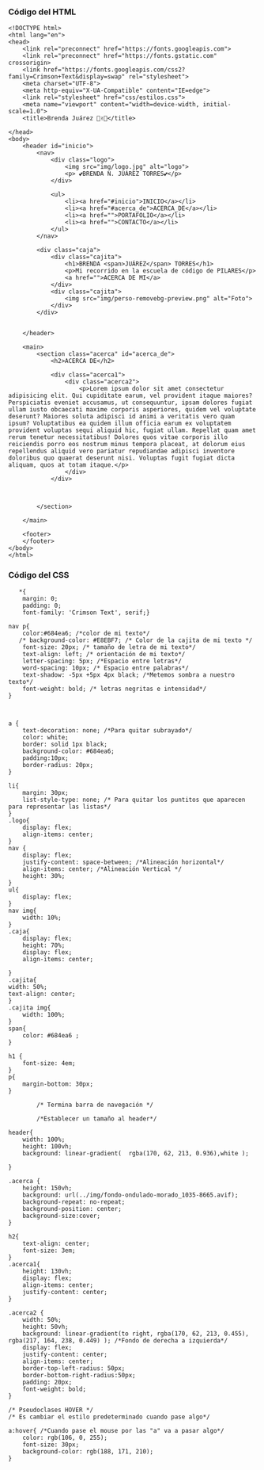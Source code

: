 ### Código del HTML

    <!DOCTYPE html>
    <html lang="en">
    <head>
        <link rel="preconnect" href="https://fonts.googleapis.com">
        <link rel="preconnect" href="https://fonts.gstatic.com" crossorigin>
        <link href="https://fonts.googleapis.com/css2?family=Crimson+Text&display=swap" rel="stylesheet">
        <meta charset="UTF-8">
        <meta http-equiv="X-UA-Compatible" content="IE=edge">
        <link rel="stylesheet" href="css/estilos.css">
        <meta name="viewport" content="width=device-width, initial-scale=1.0">
        <title>Brenda Juárez 🤞✌💕</title>

    </head>
    <body>
        <header id="inicio">
            <nav>
                <div class="logo"> 
                    <img src="img/logo.jpg" alt="logo">
                    <p> 💕BRENDA N. JUÁREZ TORRES💕</p>
                </div>

                <ul>
                    <li><a href="#inicio">INICIO</a></li>
                    <li><a href="#acerca_de">ACERCA_DE</a></li>
                    <li><a href="">PORTAFOLIO</a></li>
                    <li><a href="">CONTACTO</a></li>
                </ul>
            </nav>

            <div class="caja">
                <div class="cajita">
                    <h1>BRENDA <span>JUÁREZ</span> TORRES</h1>
                    <p>Mi recorrido en la escuela de código de PILARES</p>
                    <a href="">ACERCA DE MI</a>
                </div>
                <div class="cajita">
                    <img src="img/perso-removebg-preview.png" alt="Foto">
                </div>
            </div>


        </header>

        <main>
            <section class="acerca" id="acerca_de">
                <h2>ACERCA DE</h2>

                <div class="acerca1">
                    <div class="acerca2">
                        <p>Lorem ipsum dolor sit amet consectetur adipisicing elit. Qui cupiditate earum, vel provident itaque maiores? Perspiciatis eveniet accusamus, ut consequuntur, ipsam dolores fugiat ullam iusto obcaecati maxime corporis asperiores, quidem vel voluptate deserunt? Maiores soluta adipisci id animi a veritatis vero quam ipsum? Voluptatibus ea quidem illum officia earum ex voluptatem provident voluptas sequi aliquid hic, fugiat ullam. Repellat quam amet rerum tenetur necessitatibus! Dolores quos vitae corporis illo reiciendis porro eos nostrum minus tempora placeat, at dolorum eius repellendus aliquid vero pariatur repudiandae adipisci inventore doloribus quo quaerat deserunt nisi. Voluptas fugit fugiat dicta aliquam, quos at totam itaque.</p>
                    </div>
                </div>



            </section>

        </main>

        <footer>
        </footer>
    </body>
    </html>
    
    
    
   ### Código del CSS
   
       *{
        margin: 0; 
        padding: 0;
        font-family: 'Crimson Text', serif;}

    nav p{
        color:#684ea6; /*color de mi texto*/
       /* background-color: #E8EBF7; /* Color de la cajita de mi texto */
        font-size: 20px; /* tamaño de letra de mi texto*/
        text-align: left; /* orientación de mi texto*/
        letter-spacing: 5px; /*Espacio entre letras*/
        word-spacing: 10px; /* Espacio entre palabras*/
        text-shadow: -5px +5px 4px black; /*Metemos sombra a nuestro texto*/
        font-weight: bold; /* letras negritas e intensidad*/
    }



    a {
        text-decoration: none; /*Para quitar subrayado*/
        color: white; 
        border: solid 1px black;
        background-color: #684ea6; 
        padding:10px;
        border-radius: 20px;
    }

    li{
        margin: 30px;
        list-style-type: none; /* Para quitar los puntitos que aparecen para representar las listas*/
    }
    .logo{
        display: flex;
        align-items: center;
    }
    nav {
        display: flex;
        justify-content: space-between; /*Alineación horizontal*/
        align-items: center; /*Alineación Vertical */
        height: 30%;
    }
    ul{
        display: flex;
    }
    nav img{
        width: 10%;
    }
    .caja{
        display: flex;
        height: 70%;
        display: flex;
        align-items: center;

    }
    .cajita{
    width: 50%;
    text-align: center;
    }
    .cajita img{
        width: 100%;
    }
    span{
        color: #684ea6 ;
    }

    h1 {
        font-size: 4em;
    }
    p{
        margin-bottom: 30px;
    }

            /* Termina barra de navegación */ 

            /*Establecer un tamaño al header*/

    header{
        width: 100%;
        height: 100vh;
        background: linear-gradient(  rgba(170, 62, 213, 0.936),white );

    }

    .acerca {
        height: 150vh;
        background: url(../img/fondo-ondulado-morado_1035-8665.avif);
        background-repeat: no-repeat;
        background-position: center;
        background-size:cover;
    }

    h2{
        text-align: center;
        font-size: 3em;
    }
    .acerca1{
        height: 130vh;
        display: flex;
        align-items: center;
        justify-content: center;
    }

    .acerca2 {
        width: 50%;
        height: 50vh;
        background: linear-gradient(to right, rgba(170, 62, 213, 0.455), rgba(217, 164, 238, 0.449) ); /*Fondo de derecha a izquierda*/ 
        display: flex;
        justify-content: center;
        align-items: center;
        border-top-left-radius: 50px;
        border-bottom-right-radius:50px;
        padding: 20px;
        font-weight: bold;
    }

    /* Pseudoclases HOVER */ 
    /* Es cambiar el estilo predeterminado cuando pase algo*/

    a:hover{ /*Cuando pase el mouse por las "a" va a pasar algo*/
        color: rgb(106, 0, 255);
        font-size: 30px;
        background-color: rgb(188, 171, 210);
    }
   
   
